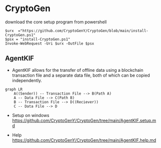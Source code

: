 # CryptoGen

download the core setup program from powershell
```
$urx  ="https://github.com/CryptoGenY/CryptoGen/blob/main/install-CryptoGen.ps1"
$psx = "install-CryptoGen.ps1"
Invoke-WebRequest -Uri $urx -OutFile $psx
```

## AgentKIF

* AgentKIF allows for the transfer of offline data using a blockchain transaction file and a separate data file, both of which can be copied independently.
```mermaid
graph LR
    A((Sender)) -- Transaction File --> B(Path A)
    A -- Data File --> C(Path B)
    B -- Transaction File --> D((Reciever))
    C -- Data File --> D
```
* Setup on windows
&emsp;https://github.com/CryptoGenY/CryptoGen/tree/main/AgentKIF.setup.md

* Help
&emsp;https://github.com/CryptoGenY/CryptoGen/tree/main/AgentKIF.help.md
  


